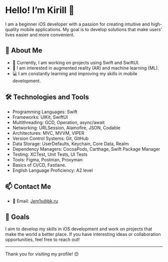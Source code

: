 # Hello! I’m Kirill 👋

I am a beginner iOS developer with a passion for creating intuitive and high-quality mobile applications. My goal is to develop solutions that make users' lives easier and more convenient.

## 🌱 About Me

- 🔭 Currently, I am working on projects using Swift and SwiftUI.
- 🌟 I am interested in augmented reality (AR) and machine learning (ML).
- 💻 I am constantly learning and improving my skills in mobile development.

## 🛠️ Technologies and Tools

- Programming Languages: Swift
- Frameworks: UIKit, SwiftUI
- Multithreading: GCD, Operation, async/await
- Networking: URLSession, Alamofire, JSON, Codable
- Architectures: MVC, MVVM, VIPER
- Version Control Systems: Git, GitHub
- Data Storage: UserDefaults, Keychain, Core Data, Realm
- Dependency Managers: CocoaPods, Carthage, Swift Package Manager
- Testing: XCTest, Unit Tests, UI Tests
- Tools: Figma, Postman, Proxyman
- Basics of CI/CD, Fastlane.
- English Language Proficiency: A2 level

## 📫 Contact Me

- 📧 Email: [Jem1s@bk.ru](mailto:your_email@example.com)

## 🎯 Goals

I aim to develop my skills in iOS development and work on projects that make the world a better place. If you have interesting ideas or collaboration opportunities, feel free to reach out!

---

Thank you for visiting my profile! 😊
